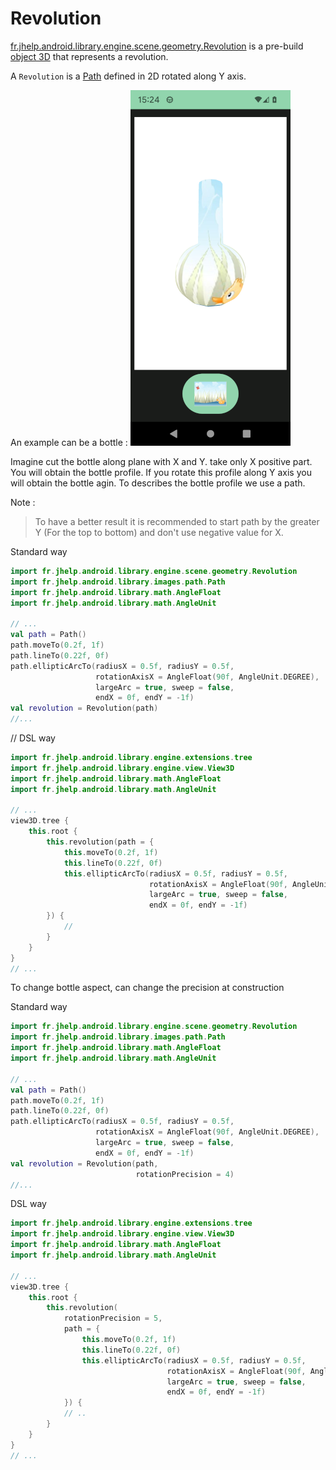 # Revolution

[fr.jhelp.android.library.engine.scene.geometry.Revolution](../../../src/main/java/fr/jhelp/android/library/engine/scene/geometry/Revolution.kt)
is a pre-build [object 3D](Object3D.md) that represents a revolution.

A `Revolution` is a [Path](../../../../images/doc/images/path/Path.md) defined in 2D rotated along Y
axis.

An example can be a bottle :
![Bottle example](engine_revolution.png)

Imagine cut the bottle along plane with X and Y. take only X positive part.
You will obtain the bottle profile. If you rotate this profile along Y axis you will obtain the
bottle agin.
To describes the bottle profile we use a path.

Note :
> To have a better result it is recommended to start path by the greater Y (For the top to bottom)
> and don't use negative value for X.

Standard way

```kotlin
import fr.jhelp.android.library.engine.scene.geometry.Revolution
import fr.jhelp.android.library.images.path.Path
import fr.jhelp.android.library.math.AngleFloat
import fr.jhelp.android.library.math.AngleUnit

// ...
val path = Path()
path.moveTo(0.2f, 1f)
path.lineTo(0.22f, 0f)
path.ellipticArcTo(radiusX = 0.5f, radiusY = 0.5f,
                   rotationAxisX = AngleFloat(90f, AngleUnit.DEGREE),
                   largeArc = true, sweep = false,
                   endX = 0f, endY = -1f)
val revolution = Revolution(path)
//...
```

// DSL way

```kotlin
import fr.jhelp.android.library.engine.extensions.tree
import fr.jhelp.android.library.engine.view.View3D
import fr.jhelp.android.library.math.AngleFloat
import fr.jhelp.android.library.math.AngleUnit

// ...
view3D.tree {
    this.root {
        this.revolution(path = {
            this.moveTo(0.2f, 1f)
            this.lineTo(0.22f, 0f)
            this.ellipticArcTo(radiusX = 0.5f, radiusY = 0.5f,
                               rotationAxisX = AngleFloat(90f, AngleUnit.DEGREE),
                               largeArc = true, sweep = false,
                               endX = 0f, endY = -1f)
        }) {
            //
        }
    }
}
// ...
```

To change bottle aspect, can change the precision at construction

Standard way

```kotlin
import fr.jhelp.android.library.engine.scene.geometry.Revolution
import fr.jhelp.android.library.images.path.Path
import fr.jhelp.android.library.math.AngleFloat
import fr.jhelp.android.library.math.AngleUnit

// ...
val path = Path()
path.moveTo(0.2f, 1f)
path.lineTo(0.22f, 0f)
path.ellipticArcTo(radiusX = 0.5f, radiusY = 0.5f,
                   rotationAxisX = AngleFloat(90f, AngleUnit.DEGREE),
                   largeArc = true, sweep = false,
                   endX = 0f, endY = -1f)
val revolution = Revolution(path,
                            rotationPrecision = 4)
//...
```

DSL way

```kotlin
import fr.jhelp.android.library.engine.extensions.tree
import fr.jhelp.android.library.engine.view.View3D
import fr.jhelp.android.library.math.AngleFloat
import fr.jhelp.android.library.math.AngleUnit

// ...
view3D.tree {
    this.root {
        this.revolution(
            rotationPrecision = 5,
            path = {
                this.moveTo(0.2f, 1f)
                this.lineTo(0.22f, 0f)
                this.ellipticArcTo(radiusX = 0.5f, radiusY = 0.5f,
                                   rotationAxisX = AngleFloat(90f, AngleUnit.DEGREE),
                                   largeArc = true, sweep = false,
                                   endX = 0f, endY = -1f)
            }) {
            // ..
        }
    }
}
// ...
```
